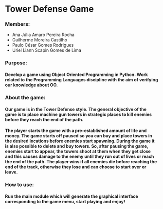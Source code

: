 # Tower Defense Game

### Members:
- Ana Júlia Amaro Pereira Rocha
- Guilherme Moreira Castilho
- Paulo César Gomes Rodrigues
- Uriel Liann Scapin Gomes de Lima

### Purpose:

#### Develop a game using Object Oriented Programming in Python. Work related to the Programming Languages ​​discipline with the aim of verifying our knowledge about OO.

### About the game:

#### Our game is in the Tower Defense style. The general objective of the game is to place machine gun towers in strategic places to kill enemies before they reach the end of the path.
#### The player starts the game with a pre-established amount of life and money. The game starts off paused so you can buy and place towers in the desired locations before enemies start spawning. During the game it is also possible to delete and buy towers. So, after pausing the game, enemies start to appear, the towers shoot at them when they get close and this causes damage to the enemy until they run out of lives or reach the end of the path. The player wins if all enemies die before reaching the end of the track, otherwise they lose and can choose to start over or leave.

### How to use:
#### Run the main module which will generate the graphical interface corresponding to the game menu, start playing and enjoy!

